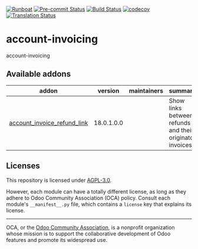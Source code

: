 
[![Runboat](https://img.shields.io/badge/runboat-Try%20me-875A7B.png)](https://runboat.odoo-community.org/builds?repo=OCA/account-invoicing&target_branch=18.0)
[![Pre-commit Status](https://github.com/OCA/account-invoicing/actions/workflows/pre-commit.yml/badge.svg?branch=18.0)](https://github.com/OCA/account-invoicing/actions/workflows/pre-commit.yml?query=branch%3A18.0)
[![Build Status](https://github.com/OCA/account-invoicing/actions/workflows/test.yml/badge.svg?branch=18.0)](https://github.com/OCA/account-invoicing/actions/workflows/test.yml?query=branch%3A18.0)
[![codecov](https://codecov.io/gh/OCA/account-invoicing/branch/18.0/graph/badge.svg)](https://codecov.io/gh/OCA/account-invoicing)
[![Translation Status](https://translation.odoo-community.org/widgets/account-invoicing-18-0/-/svg-badge.svg)](https://translation.odoo-community.org/engage/account-invoicing-18-0/?utm_source=widget)

<!-- /!\ do not modify above this line -->

# account-invoicing

account-invoicing

<!-- /!\ do not modify below this line -->

<!-- prettier-ignore-start -->

[//]: # (addons)

Available addons
----------------
addon | version | maintainers | summary
--- | --- | --- | ---
[account_invoice_refund_link](account_invoice_refund_link/) | 18.0.1.0.0 |  | Show links between refunds and their originator invoices.

[//]: # (end addons)

<!-- prettier-ignore-end -->

## Licenses

This repository is licensed under [AGPL-3.0](LICENSE).

However, each module can have a totally different license, as long as they adhere to Odoo Community Association (OCA)
policy. Consult each module's `__manifest__.py` file, which contains a `license` key
that explains its license.

----
OCA, or the [Odoo Community Association](http://odoo-community.org/), is a nonprofit
organization whose mission is to support the collaborative development of Odoo features
and promote its widespread use.
